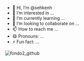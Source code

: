 - 👋 Hi, I’m @sehkenh
- 👀 I’m interested in ...
- 🌱 I’m currently learning ...
- 💞️ I’m looking to collaborate on ...
- 📫 How to reach me ...
- 😄 Pronouns: ...
- ⚡ Fun fact: ...

<!---
sehkenh/sehkenh is a ✨ special ✨ repository because its `README.md` (this file) appears on your GitHub profile.
You can click the Preview link to take a look at your changes.
--->
![fondo2_github](https://github.com/user-attachments/assets/f857eded-8d5d-4ddd-9ec6-11467f0f516e)
